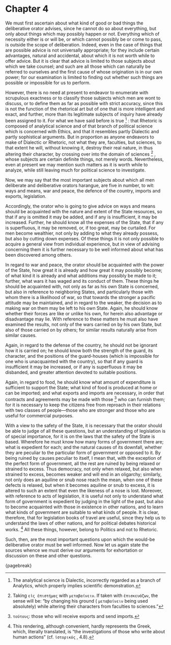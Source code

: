 # Chapter 4

We must first ascertain about what kind of good or bad things the deliberative orator advises, since he cannot do so about everything, but only
about things which may possibly happen or not. Everything which of necessity either is or will be, or which cannot possibly be or come to pass, is
outside the scope of deliberation. Indeed, even in the case of things that are possible advice is not universally appropriate; for they include
certain advantages, natural and accidental, about which it is not worth while to offer advice. But it is clear that advice is limited to those
subjects about which we take counsel; and such are all those which can naturally be referred to ourselves and the first cause of whose origination
is in our own power; for our examination is limited to finding out whether such things are possible or impossible for us to perform.

However, there is no need at present to endeavor to enumerate with scrupulous exactness or to classify those subjects which men are wont to discuss,
or to define them as far as possible with strict accuracy, since this is not the function of the rhetorical art but of one that is more intelligent
and exact, and further, more than its legitimate subjects of inquiry have already been assigned to it. For what we have said before is
true [^^3_1] : that Rhetoric is composed of analytical science and of that branch of political science which is concerned with Ethics, and that it
resembles partly Dialectic and partly sophistical arguments. But in proportion as anyone endeavors to make of Dialectic or Rhetoric, not what they
are, faculties, but sciences, to that extent he will, without knowing it, destroy their real nature, in thus altering their character, by crossing
over into the domain of sciences [^^3_2] , whose subjects are certain definite things, not merely words. Nevertheless, even at present we may
mention such matters as it is worth while to analyze, while still leaving much for political science to investigate.

Now, we may say that the most important subjects about which all men deliberate and deliberative orators harangue, are five in number, to
wit: ways and means, war and peace, the defence of the country, imports and exports, legislation.

Accordingly, the orator who is going to give advice on ways and means should be acquainted with the nature and extent of the State resources, so
that if any is omitted it may be added, and if any is insufficient, it may be increased. Further, he should know all the expenses of the State, that
if any is superfluous, it may be removed, or, if too great, may be curtailed. For men become wealthier, not only by adding to what they already
possess, but also by cutting down expenses. Of these things it is not only possible to acquire a general view from individual experience, but in
view of advising concerning them it is further necessary to be well informed about what has been discovered among others.

In regard to war and peace, the orator should be acquainted with the power of the State, how great it is already and how great it may possibly
become; of what kind it is already and what additions may possibly be made to it; further, what wars it has waged and its conduct of them. These
things he should be acquainted with, not only as far as his own State is concerned, but also in reference to neighboring States, and particularly
those with whom there is a likelihood of war, so that towards the stronger a pacific attitude may be maintained, and in regard to the weaker, the
decision as to making war on them may be left to his own State. Again, he should know whether their forces are like or unlike his own, for herein
also advantage or disadvantage may lie. With reference to these matters he must also have examined the results, not only of the wars carried on by
his own State, but also of those carried on by others; for similar results naturally arise from similar causes.

Again, in regard to the defense of the country, he should not be ignorant how it is carried on; he should know both the strength of the guard, its
character, and the positions of the guard-houses (which is impossible for one who is unacquainted with the country), so that if any guard is
insufficient it may be increased, or if any is superfluous it may be disbanded, and greater attention devoted to suitable positions.

Again, in regard to food, he should know what amount of expenditure is sufficient to support the State; what kind of food is produced at home or can
be imported; and what exports and imports are necessary, in order that contracts and agreements may be made with those [^^3_3] who can furnish them;
for it is necessary to keep the citizens free from reproach in their relations with two classes of people—those who are stronger and those who are
useful for commercial purposes.

With a view to the safety of the State, it is necessary that the orator should be able to judge of all these questions, but an understanding of
legislation is of special importance, for it is on the laws that the safety of the State is based. Wherefore he must know how many forms of
government there are; what is expedient for each; and the natural causes of its downfall, whether they are peculiar to the particular form of
government or opposed to it. By being ruined by causes peculiar to itself, I mean that, with the exception of the perfect form of government, all
the rest are ruined by being relaxed or strained to excess. Thus democracy, not only when relaxed, but also when strained to excess, becomes weaker
and will end in an oligarchy; similarly, not only does an aquiline or snub nose reach the mean, when one of these defects is relaxed, but when it
becomes aquiline or snub to excess, it is altered to such an extent that even the likeness of a nose is lost. Moreover, with reference to acts of
legislation, it is useful not only to understand what form of government is expedient by judging in the light of the past, but also to become
acquainted with those in existence in other nations, and to learn what kinds of government are suitable to what kinds of people. It is clear,
therefore, that for legislation books of travel are useful, since they help us to understand the laws of other nations, and for political debates
historical works. [^^3_4] All these things, however, belong to Politics and not to Rhetoric.

Such, then, are the most important questions upon which the would-be deliberative orator must be well informed. Now let us again state the
sources whence we must derive our arguments for exhortation or discussion on these and other questions.

{pagebreak}

[^^3_1]: The analytical science is Dialectic, incorrectly regarded as a branch of Analytics, which properly implies scientific demonstration.

[^^3_2]: Taking `εἰς ἐπιστήμας` with `μεταβαίνειν`. If taken with `ἐπισκευάζων`, the sense will be: “by changing his ground ( `μεταβαίνειν` being
used absolutely) while altering their characters from faculties to sciences.”

[^^3_3]: `τούτους`: those who will receive exports and send imports.

[^^3_4]: This rendering, although convenient, hardly represents the Greek, which, literally translated, is “the investigations of those who write about human actions” (cf. `ἱστορικός` , 4.8). 

